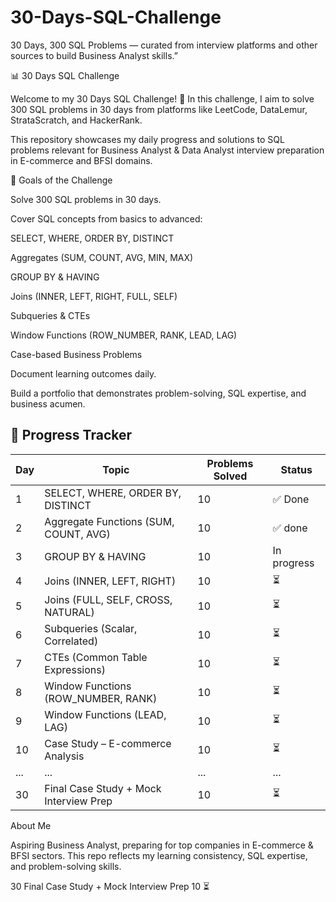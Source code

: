 # 30-Days-SQL-Challenge
30 Days, 300 SQL Problems — curated from interview platforms and other sources to build Business Analyst skills.”


📊 30 Days SQL Challenge

Welcome to my 30 Days SQL Challenge! 🚀
In this challenge, I aim to solve 300 SQL problems in 30 days from platforms like LeetCode, DataLemur, StrataScratch, and HackerRank.

This repository showcases my daily progress and solutions to SQL problems relevant for Business Analyst & Data Analyst interview preparation in E-commerce and BFSI domains.

🎯 Goals of the Challenge

Solve 300 SQL problems in 30 days.

Cover SQL concepts from basics to advanced:

SELECT, WHERE, ORDER BY, DISTINCT

Aggregates (SUM, COUNT, AVG, MIN, MAX)

GROUP BY & HAVING

Joins (INNER, LEFT, RIGHT, FULL, SELF)

Subqueries & CTEs

Window Functions (ROW_NUMBER, RANK, LEAD, LAG)

Case-based Business Problems

Document learning outcomes daily.

Build a portfolio that demonstrates problem-solving, SQL expertise, and business acumen.

## 📅 Progress Tracker

| Day | Topic                                  | Problems Solved | Status         |
|-----|----------------------------------------|-----------------|----------------|
| 1   | SELECT, WHERE, ORDER BY, DISTINCT      | 10              | ✅ Done        |
| 2   | Aggregate Functions (SUM, COUNT, AVG)  | 10              | ✅ done        |
| 3   | GROUP BY & HAVING                      | 10              | In progress
| 4   | Joins (INNER, LEFT, RIGHT)             | 10              | ⏳             |
| 5   | Joins (FULL, SELF, CROSS, NATURAL)     | 10              | ⏳             |
| 6   | Subqueries (Scalar, Correlated)        | 10              | ⏳             |
| 7   | CTEs (Common Table Expressions)        | 10              | ⏳             |
| 8   | Window Functions (ROW_NUMBER, RANK)    | 10              | ⏳             |
| 9   | Window Functions (LEAD, LAG)           | 10              | ⏳             |
| 10  | Case Study – E-commerce Analysis       | 10              | ⏳             |
| ... | ...                                    | ...             | ...            |
| 30  | Final Case Study + Mock Interview Prep | 10              | ⏳             |


About Me

Aspiring Business Analyst, preparing for top companies in E-commerce & BFSI sectors.
This repo reflects my learning consistency, SQL expertise, and problem-solving skills.



30	Final Case Study + Mock Interview Prep	10	⏳
